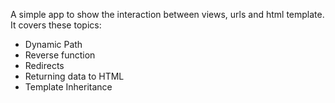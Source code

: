 A simple app to show the interaction between views, urls and html template.
It covers these topics: 
- Dynamic Path
- Reverse function
- Redirects
- Returning data to HTML
- Template Inheritance
